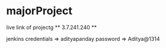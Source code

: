 # majorProject
live link of projectg **  3.7.241.240  **
 
jenkins credentials => adityapanday
 password => Aditya@1314
